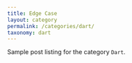 ```yaml
---
title: Edge Case
layout: category
permalink: /categories/dart/
taxonomy: dart
---
```


Sample post listing for the category `Dart`.
